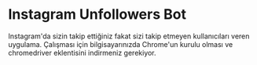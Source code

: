 # Instagram Unfollowers Bot

Instagram'da sizin takip ettiğiniz fakat sizi takip etmeyen kullanıcıları veren uygulama.
Çalışması için bilgisayarınızda Chrome'un kurulu olması ve chromedriver eklentisini indirmeniz gerekiyor.
